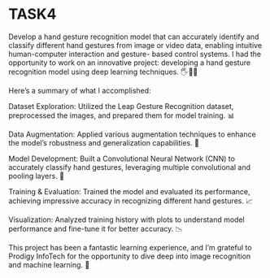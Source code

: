 # TASK4
Develop a hand gesture recognition model that can accurately identify and classify different hand gestures from image or video data, enabling intuitive human-computer interaction and gesture- based control systems.
I had the opportunity to work on an innovative project: developing a hand gesture recognition model using deep learning techniques. 🖐️🤖✨

Here’s a summary of what I accomplished:

Dataset Exploration: Utilized the Leap Gesture Recognition dataset, preprocessed the images, and prepared them for model training. 📊

Data Augmentation: Applied various augmentation techniques to enhance the model’s robustness and generalization capabilities. 🔄

Model Development: Built a Convolutional Neural Network (CNN) to accurately classify hand gestures, leveraging multiple convolutional and pooling layers. 🧠

Training & Evaluation: Trained the model and evaluated its performance, achieving impressive accuracy in recognizing different hand gestures. 📈

Visualization: Analyzed training history with plots to understand model performance and fine-tune it for better accuracy. 📉

This project has been a fantastic learning experience, and I’m grateful to Prodigy InfoTech for the opportunity to dive deep into image recognition and machine learning. 🙌

